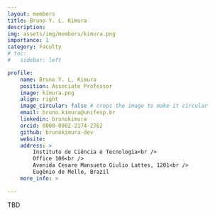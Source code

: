 ```yaml
---
layout: members
title: Bruno Y. L. Kimura
description: 
img: assets/img/members/kimura.png
importance: 1
category: Faculty
# toc:
#   sidebar: left

profile:
    name: Bruno Y. L. Kimura
    position: Associate Professor
    image: kimura.png
    align: right
    image_circular: false # crops the image to make it circular
    email: bruno.kimura@unifesp.br
    linkedin: brunokimura
    orcid: 0000-0002-2174-2762
    github: brunokimura-dev
    website:
    address: >
        Instituto de Ciência e Tecnologia<br />
        Office 106<br />
        Avenida Cesare Mansueto Giulio Lattes, 1201<br />
        Eugênio de Mello, Brazil
    more_info: >

---
```


TBD